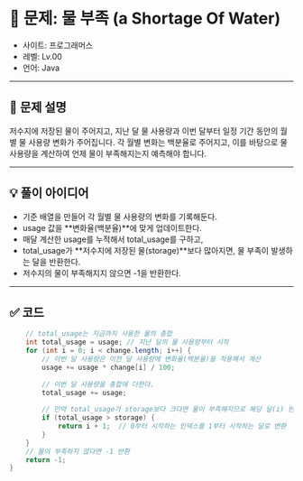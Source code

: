 # 🧮 문제: 물 부족 (a Shortage Of Water)

- 사이트: 프로그래머스
- 레벨: Lv.00
- 언어: Java

---

## 📌 문제 설명

저수지에 저장된 물이 주어지고, 지난 달 물 사용량과 이번 달부터 일정 기간 동안의 월별 물 사용량 변화가 주어집니다.
각 월별 변화는 백분율로 주어지고, 이를 바탕으로 물 사용량을 계산하여 언제 물이 부족해지는지 예측해야 합니다.

---

## 💡 풀이 아이디어

- 기준 배열을 만들어 각 월별 물 사용량의 변화를 기록해둔다. 
- usage 값을 **변화율(백분율)**에 맞게 업데이트한다. 
- 매달 계산한 usage를 누적해서 total_usage를 구하고, 
- total_usage가 **저수지에 저장된 물(storage)**보다 많아지면, 물 부족이 발생하는 달을 반환한다. 
- 저수지의 물이 부족해지지 않으면 -1을 반환한다.

---

## ✅ 코드

```java
    // total_usage는 지금까지 사용한 물의 총합
    int total_usage = usage; // 지난 달의 물 사용량부터 시작
    for (int i = 0; i < change.length; i++) {
        // 이번 달 사용량은 이전 달 사용량에 변화율(백분율)을 적용해서 계산
        usage += usage * change[i] / 100;
        
        // 이번 달 사용량을 총합에 더한다.
        total_usage += usage;
        
        // 만약 total_usage가 storage보다 크다면 물이 부족해지므로 해당 달(i) 반환
        if (total_usage > storage) {
            return i + 1;  // 0부터 시작하는 인덱스를 1부터 시작하는 달로 변환
        }
    }
    // 물이 부족하지 않다면 -1 반환
    return -1;
}
```